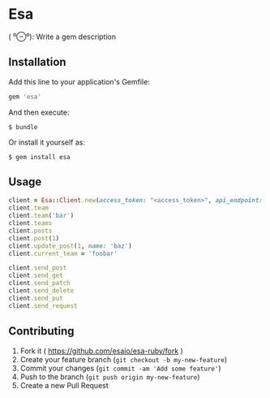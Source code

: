 # Esa

( ⁰⊖⁰): Write a gem description

## Installation

Add this line to your application's Gemfile:

```ruby
gem 'esa'
```

And then execute:

    $ bundle

Or install it yourself as:

    $ gem install esa

## Usage

```ruby
client = Esa::Client.new(access_token: "<access_token>", api_endpoint: "http://api.esa.dev", current_team: 'foo')
client.team
client.team('bar')
client.teams
client.posts
client.post(1)
client.update_post(1, name: 'baz')
client.current_team = 'foobar'

client.send_post
client.send_get
client.send_patch
client.send_delete
client.send_put
client.send_request
```

## Contributing

1. Fork it ( https://github.com/esaio/esa-ruby/fork )
2. Create your feature branch (`git checkout -b my-new-feature`)
3. Commit your changes (`git commit -am 'Add some feature'`)
4. Push to the branch (`git push origin my-new-feature`)
5. Create a new Pull Request
